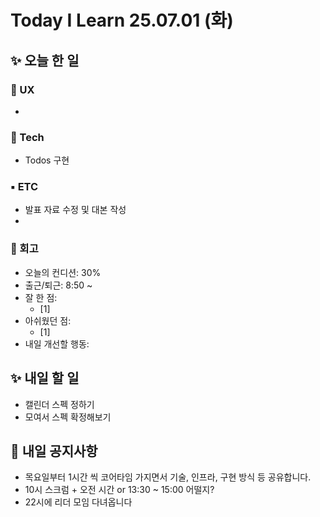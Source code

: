# Today I Learn 25.07.01 (화)

## ✨ 오늘 한 일
### 🔹 UX
 * 

### 🔸 Tech
 * Todos 구현

### ▪️ ETC
 * 발표 자료 수정 및 대본 작성
 * 

### 📍 회고
 * 오늘의 컨디션: 30%
 * 출근/퇴근: 8:50 ~ 
 * 잘 한 점:
    * [1] 
 * 아쉬웠던 점: 
    * [1] 
 * 내일 개선할 행동: 


## ✨ 내일 할 일
 * 캘린더 스펙 정하기
 * 모여서 스펙 확정해보기



## 📢 내일 공지사항
 * 목요일부터 1시간 씩 코어타임 가지면서 기술, 인프라, 구현 방식 등 공유합니다.
 * 10시 스크럼 + 오전 시간 or 13:30 ~ 15:00 어떨지?
 * 22시에 리더 모임 다녀옵니다